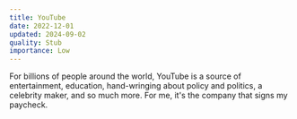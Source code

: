 ```yaml
---
title: YouTube
date: 2022-12-01
updated: 2024-09-02
quality: Stub
importance: Low
---
```


For billions of people around the world, YouTube is a source of entertainment, education, hand-wringing about policy and politics, a celebrity maker, and so much more. For me, it's the company that signs my paycheck.
